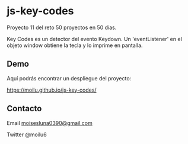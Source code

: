 # js-key-codes

Proyecto 11 del reto 50 proyectos en 50 días.

Key Codes es un detector del evento Keydown. Un 'eventListener' en 
el objeto window obtiene la tecla y lo imprime en pantalla.

## Demo 

Aquí podrás encontrar un despliegue del proyecto:

https://moilu.github.io/js-key-codes/

## Contacto

Email moisesluna0390@gmail.com

Twitter @moilu6

